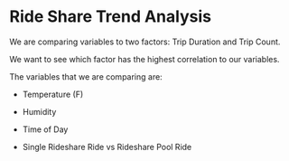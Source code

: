 # Ride Share Trend Analysis
We are comparing variables to two factors: Trip Duration and Trip Count.

We want to see which factor has the highest correlation to our variables.


The variables that we are comparing are:

 - Temperature (F)
  
 -  Humidity
  
 - Time of Day
  
 -  Single Rideshare Ride vs Rideshare Pool Ride&nbsp;
